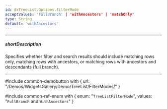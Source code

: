```yaml
---
id: dxTreeList.Options.filterMode
acceptValues: 'fullBranch' | 'withAncestors' | 'matchOnly'
type: String
default: 'withAncestors'
---
```

---
##### shortDescription
Specifies whether filter and search results should include matching rows only, matching rows with ancestors, or matching rows with ancestors and descendants (full branch).

---
#include common-demobutton with {
    url: "/Demos/WidgetsGallery/Demo/TreeList/FilterModes/"
}

#include common-ref-enum with {
    enum: "`TreeListFilterMode`",
    values: "`FullBranch` and `WithAncestors`"
}